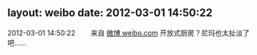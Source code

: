 layout: weibo
date: 2012-03-01 14:50:22
---
<meta name="referrer" content="no-referrer" />

2012-03-01 14:50:22  &nbsp;&nbsp;&nbsp;&nbsp;&nbsp;&nbsp; 来自 <a href="http://weibo.com/" rel="nofollow">微博 weibo.com</a>
开放式厨房？尼玛也太扯淡了吧…… ​​​
